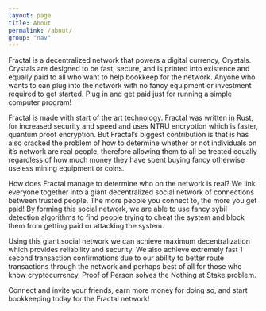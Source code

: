 ```yaml
---
layout: page
title: About
permalink: /about/
group: "nav"
---
```


Fractal is a decentralized network that powers a digital currency, Crystals.  Crystals are designed to be fast, secure, and is printed into existence and equally paid to all who want to help bookkeep for the network. Anyone who wants to can plug into the network with no fancy equipment or investment required to get started. Plug in and get paid just for running a simple computer program!

Fractal is made with start of the art technology.  Fractal was written in Rust, for increased security and speed and uses NTRU encryption which is faster, quantum proof encryption. But Fractal’s biggest contribution is that is has also cracked the problem of how to determine whether or not individuals on it’s network are real people, therefore allowing them to all be treated equally regardless of how much money they have spent buying fancy otherwise useless mining equipment or coins.

How does Fractal manage to determine who on the network is real?  We link everyone together into a giant decentralized social network of connections between trusted people. The more people you connect to, the more you get paid!  By forming this social network, we are able to use fancy sybil detection algorithms to find people trying to cheat the system and block them from getting paid or attacking the system.

Using this giant social network we can achieve maximum decentralization which provides reliability  and security. We also achieve extremely fast 1 second transaction confirmations due to our ability to better route transactions through the network and perhaps best of all for those who know cryptocurrency, Proof of Person solves the Nothing at Stake problem.

Connect and invite your friends, earn more money for doing so, and start bookkeeping today for the Fractal network!
